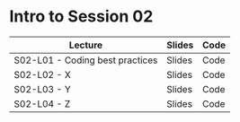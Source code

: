 # Intro to Session 02

|Lecture|Slides|Code|
|-----|-----|-----|
|S02-L01 - Coding best practices | Slides | Code |
|S02-L02 - X | Slides | Code |
|S02-L03 - Y | Slides | Code |
|S02-L04 - Z | Slides | Code |
